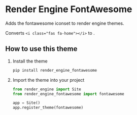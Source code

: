 # Render Engine FontAwesome

Adds the fontawesome iconset to render engine themes.

Converts `<i class="fas fa-home"></i>` to <i class="fas fa-home"></i>.

## How to use this theme

1. Install the theme

   ```python
   pip install render_engine_fontawesome
   ```

2. Import the theme into your project

   ```python
   from render_engine import Site
   from render_engine_fontawesome import fontawesome

   app = Site()
   app.register_theme(fontawesome)
   ```